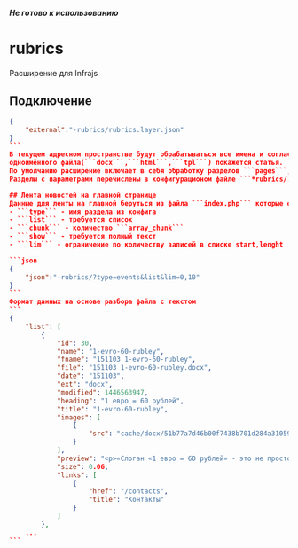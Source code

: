 ***Не готово к использованию***

# rubrics
Расширение для Infrajs
## Подключение
````json
{
	"external":"-rubrics/rubrics.layer.json"
}
```
В текущем адресном пространстве будут обрабатываться все имена и согласно ```config.rubrics.main``` при наличии в папке ```~pages``` 
одноимённого файла(```docx```,```html```,```tpl```) покажется статья.
По умолчанию расширение включает в себя обработку разделов ```pages```, ```blog```, ```events```, ```files```.
Разделы с параметрами перечислены в конфигурационом файле ```*rubrics/.infra.json```. 

## Лента новостей на главной странице
Данные для ленты на главной беруться из файла ```index.php``` которые обрабатывает параметры 
- ```type``` - имя раздела из конфига
- ```list``` - требуется список
- ```chunk``` - количество ```array_chunk```
- ```show``` - требуется полный текст
- ```lim``` - ограничение по количеству записей в списке start,lenght

```json
{
	"json":"-rubrics/?type=events&list&lim=0,10"
}
```
Формат данных на основе разбора файла с текcтом
```
{
    "list": [
        {
            "id": 30,
            "name": "1-evro-60-rubley",
            "fname": "151103 1-evro-60-rubley",
            "file": "151103 1-evro-60-rubley.docx",
            "date": "151103",
            "ext": "docx",
            "modified": 1446563947,
            "heading": "1 евро = 60 рублей",
            "title": "1-evro-60-rubley",
            "images": [
                {
                    "src": "cache/docx/51b77a7d46b00f7438b701d284a31059/word/media/image1.jpeg"
                }
            ],
            "preview": "<p>«Слоган «1 евро = 60 рублей» - это не просто рекламная уловка, – говорит директор по продажам компании Кемппи. - Конечно, мы не имеем права менять валюту, тем более по такому курсу. Однако, стоимость нашего оборудования, которое изготавливается в Финляндии и поставляется исключительно оттуда, формируется, исходя именно из такого соотношения рубля к евро. </p>",
            "size": 0.06,
            "links": [
                {
                    "href": "/contacts",
                    "title": "Контакты"
                }
            ]
        },
    ...
```
